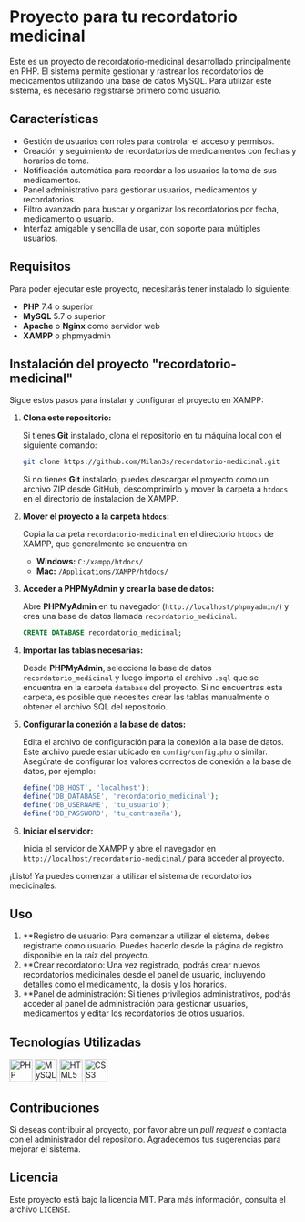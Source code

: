
# Proyecto para tu recordatorio medicinal
Este es un proyecto de recordatorio-medicinal desarrollado principalmente en PHP. El sistema permite gestionar y rastrear los recordatorios de medicamentos utilizando una base de datos MySQL. Para utilizar este sistema, es necesario registrarse primero como usuario.

## Características

- Gestión de usuarios con roles para controlar el acceso y permisos.
- Creación y seguimiento de recordatorios de medicamentos con fechas y horarios de toma.
- Notificación automática para recordar a los usuarios la toma de sus medicamentos.
- Panel administrativo para gestionar usuarios, medicamentos y recordatorios.
- Filtro avanzado para buscar y organizar los recordatorios por fecha, medicamento o usuario.
- Interfaz amigable y sencilla de usar, con soporte para múltiples usuarios.

## Requisitos

Para poder ejecutar este proyecto, necesitarás tener instalado lo siguiente:

- **PHP** 7.4 o superior
- **MySQL** 5.7 o superior
- **Apache** o **Nginx** como servidor web
- **XAMPP** o phpmyadmin


## Instalación del proyecto "recordatorio-medicinal"

Sigue estos pasos para instalar y configurar el proyecto en XAMPP:

1. **Clona este repositorio:**

    Si tienes **Git** instalado, clona el repositorio en tu máquina local con el siguiente comando:

    ```bash
    git clone https://github.com/Milan3s/recordatorio-medicinal.git
    ```

    Si no tienes **Git** instalado, puedes descargar el proyecto como un archivo ZIP desde GitHub, descomprimirlo y mover la carpeta a `htdocs` en el directorio de instalación de XAMPP.

2. **Mover el proyecto a la carpeta `htdocs`:**

    Copia la carpeta `recordatorio-medicinal` en el directorio `htdocs` de XAMPP, que generalmente se encuentra en:

    - **Windows:** `C:/xampp/htdocs/`
    - **Mac:** `/Applications/XAMPP/htdocs/`

3. **Acceder a PHPMyAdmin y crear la base de datos:**

    Abre **PHPMyAdmin** en tu navegador (`http://localhost/phpmyadmin/`) y crea una base de datos llamada `recordatorio_medicinal`.

    ```sql
    CREATE DATABASE recordatorio_medicinal;
    ```

4. **Importar las tablas necesarias:**

    Desde **PHPMyAdmin**, selecciona la base de datos `recordatorio_medicinal` y luego importa el archivo `.sql` que se encuentra en la carpeta `database` del proyecto. Si no encuentras esta carpeta, es posible que necesites crear las tablas manualmente o obtener el archivo SQL del repositorio.

5. **Configurar la conexión a la base de datos:**

    Edita el archivo de configuración para la conexión a la base de datos. Este archivo puede estar ubicado en `config/config.php` o similar. Asegúrate de configurar los valores correctos de conexión a la base de datos, por ejemplo:

    ```php
    define('DB_HOST', 'localhost');
    define('DB_DATABASE', 'recordatorio_medicinal');
    define('DB_USERNAME', 'tu_usuario');
    define('DB_PASSWORD', 'tu_contraseña');
    ```

6. **Iniciar el servidor:**

    Inicia el servidor de XAMPP y abre el navegador en `http://localhost/recordatorio-medicinal/` para acceder al proyecto.

¡Listo! Ya puedes comenzar a utilizar el sistema de recordatorios medicinales.

## Uso

1. **Registro de usuario: Para comenzar a utilizar el sistema, debes registrarte como usuario. Puedes hacerlo desde la página de registro disponible en la raíz del proyecto.
2. **Crear recordatorio: Una vez registrado, podrás crear nuevos recordatorios medicinales desde el panel de usuario, incluyendo detalles como el medicamento, la dosis y los horarios.
3. **Panel de administración: Si tienes privilegios administrativos, podrás acceder al panel de administración para gestionar usuarios, medicamentos y editar los recordatorios de otros usuarios.

## Tecnologías Utilizadas

<p align="left">
  <img src="https://img.shields.io/badge/-PHP-777BB4?style=for-the-badge&logo=php&logoColor=white" alt="PHP" height="40">
  <img src="https://img.shields.io/badge/-MySQL-4479A1?style=for-the-badge&logo=mysql&logoColor=white" alt="MySQL" height="40">
  <img src="https://img.shields.io/badge/-HTML5-E34F26?style=for-the-badge&logo=html5&logoColor=white" alt="HTML5" height="40">
  <img src="https://img.shields.io/badge/-CSS3-1572B6?style=for-the-badge&logo=css3&logoColor=white" alt="CSS3" height="40">
</p>

## Contribuciones

Si deseas contribuir al proyecto, por favor abre un _pull request_ o contacta con el administrador del repositorio. Agradecemos tus sugerencias para mejorar el sistema.

## Licencia

Este proyecto está bajo la licencia MIT. Para más información, consulta el archivo `LICENSE`.
